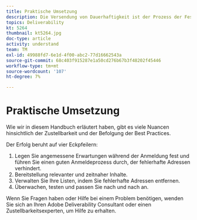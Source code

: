 ```yaml
---
title: Praktische Umsetzung
description: Die Versendung von Dauerhaftigkeit ist der Prozess der Festlegung eines konsistenten Sendevolumens und einer konsistenten Versandstrategie, um die Reputation des ISP zu wahren.
topics: Deliverability
kt: 5264
thumbnail: kt5264.jpg
doc-type: article
activity: understand
team: TM
exl-id: 49988fd7-6e1d-4f00-abc2-77d16662543a
source-git-commit: 68c403f915287e1a50cd276b67b3f48202f45446
workflow-type: tm+mt
source-wordcount: '107'
ht-degree: 7%

---
```


# Praktische Umsetzung

Wie wir in diesem Handbuch erläutert haben, gibt es viele Nuancen hinsichtlich der Zustellbarkeit und der Befolgung der Best Practices.

Der Erfolg beruht auf vier Eckpfeilern:

1. Legen Sie angemessene Erwartungen während der Anmeldung fest und führen Sie einen guten Anmeldeprozess durch, der fehlerhafte Adressen verhindert.
2. Bereitstellung relevanter und zeitnaher Inhalte.
3. Verwalten Sie Ihre Listen, indem Sie fehlerhafte Adressen entfernen.
4. Überwachen, testen und passen Sie nach und nach an.

Wenn Sie Fragen haben oder Hilfe bei einem Problem benötigen, wenden Sie sich an Ihren Adobe Deliverability Consultant oder einen Zustellbarkeitsexperten, um Hilfe zu erhalten.
